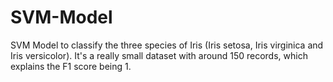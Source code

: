 # SVM-Model
SVM Model to classify the three species of Iris (Iris setosa, Iris virginica and Iris versicolor). It's a really small dataset with around 150 records, which explains the F1 score being 1.
